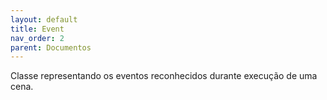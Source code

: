 ```yaml
---
layout: default
title: Event
nav_order: 2
parent: Documentos
---
```

Classe representando os eventos reconhecidos durante execução de uma cena.